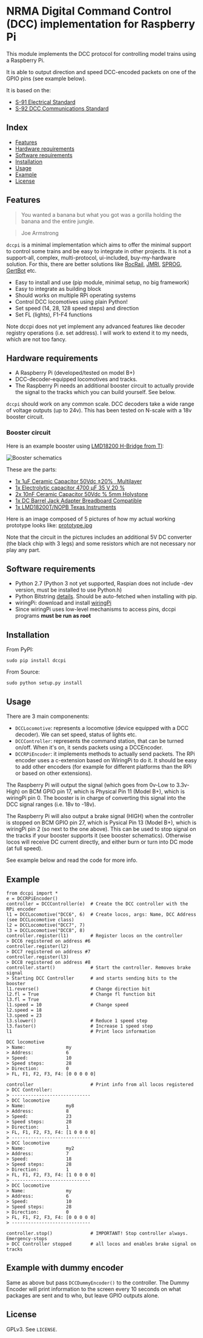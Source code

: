 NRMA Digital Command Control (DCC) implementation for Raspberry Pi
==================================================================

This module implements the DCC protocol for controlling model trains using a Raspberry Pi.

It is able to output direction and speed DCC-encoded packets on one of the GPIO pins (see example below).

It is based on the:
  * [S-91 Electrical Standard](http://www.nmra.org/sites/default/files/standards/sandrp/pdf/s-9.1_electrical_standards_2006.pdf)
  * [S-92 DCC Communications Standard](http://www.nmra.org/sites/default/files/s-92-2004-07.pdf)

Index
-----

  * [Features](#features)
  * [Hardware requirements](#hardware-requirements)
  * [Software requirements](#software-requirements)
  * [Installation](#installation)
  * [Usage](#usage)
  * [Example](#example)
  * [License](#license)

Features
--------

> You wanted a banana but what you got was a gorilla holding the banana and the entire jungle.

> Joe Armstrong

`dccpi` is a minimal implementation which aims to offer the minimal support to control some trains and be easy to integrate in other projects. It is not a support-all, complex, multi-protocol, ui-included, buy-my-hardware solution. For this, there are better solutions like [RocRail](http://wiki.rocrail.net/doku.php), [JMRI](http://jmri.sourceforge.net/), [SPROG](http://www.sprog-dcc.co.uk/), [GertBot](http://www.gertbot.com/) etc.


  * Easy to install and use (pip module, minimal setup, no big framework)
  * Easy to integrate as building block
  * Should works on multiple RPi operating systems
  * Control DCC locomotives using plain Python!
  * Set speed (14, 28, 128 speed steps) and direction
  * Set FL (lights), F1-F4 functions

Note dccpi does not yet implement any advanced features like decoder registry operations (i.e. set address). I will work to extend it to my needs, which are not too fancy.

Hardware requirements
---------------------

  * A Raspberry Pi (developed/tested on model B+)
  * DCC-decoder-equipped locomotives and tracks.
  * The Raspberry Pi needs an additional booster circuit to actually provide the signal to the tracks which you can build yourself. See below.

`dccpi` should work on any common scale. DCC decoders take a wide range of voltage outputs (up to 24v). This has been tested on N-scale with a 18v booster circuit.

### Booster circuit

Here is an example booster using [LMD18200 H-Bridge from TI](http://www.ti.com/product/LMD18200):

![Booster schematics](dcc_booster_schem.png)

These are the parts:

  * [1x 1µF Ceramic Capacitor 50Vdc ±20% , Multilayer](http://www.conrad.com/ce/en/product/453382)
  * [1x Electrolytic capacitor 4700 µF 35 V 20 %](http://www.conrad.com/ce/en/product/441958)
  * [2x 10nF Ceramic Capacitor 50Vdc % 5mm Holystone](http://www.conrad.com/ce/en/product/531889)
  * [1x DC Barrel Jack Adapter Breadboard Compatible](http://www.exp-tech.de/dc-barrel-jack-adapter-breadboard-compatible)
  * [1x LMD18200T/NOPB Texas Instruments](http://www.ti.com/product/LMD18200/samplebuy)

Here is an image composed of 5 pictures of how my actual working prototype looks like: [prototype.jpg](prototype.jpg)

Note that the circuit in the pictures includes an additional 5V DC converter (the black chip with 3 legs) and some resistors which are not necessary nor play any part.


Software requirements
---------------------

  * Python 2.7 (Python 3 not yet supported, Raspian does not include -dev version, must be installed to use Python.h)
  * Python Bitstring [details](https://pypi.python.org/pypi/bitstring/3.1.3). Should be auto-fetched when installing with pip.
  * wiringPi: download and install [wiringPi](http://wiringpi.com/download-and-install/)
  * Since wiringPi uses low-level mechanisms to access pins, dccpi programs **must be run as root**

Installation
------------

From PyPI:

`sudo pip install dccpi`

From Source:

`sudo python setup.py install`

Usage
-----

There are 3 main componenents:

  * `DCCLocomotive`: represents a locomotive (device equipped with a DCC decoder). We can set speed, status of lights etc.
  * `DCCController`: represents the command station, that can be turned on/off. When it's on, it sends packets using a DCCEncoder.
  * `DCCRPiEncoder`: it implements methods to actually send packets. The RPi encoder uses a c-extension based on WiringPi to do it. It should be easy to add other encoders (for example for different platforms than the RPi or based on other extensions).

The Raspberry Pi will output the signal (which goes from 0v-Low to 3.3v-High) on BCM GPIO pin 17, which is Physical Pin 11 (Model B+), which is wiringPi pin 0. The booster is in charge of converting this signal into the DCC signal ranges (i.e. 18v to -18v).

The Raspberry Pi will also output a brake signal (HIGH) when the controller is stopped on BCM GPIO pin 27, which is Pysical Pin 13 (Model B+), which is wiringPi pin 2 (so next to the one above). This can be used to stop signal on the tracks if your booster supports it (see booster schematics). Otherwise locos will receive DC current directly, and either burn or turn into DC mode (at full speed).

See example below and read the code for more info.

Example
-------

```
from dccpi import *
e = DCCRPiEncoder()
controller = DCCController(e)  # Create the DCC controller with the RPi encoder
l1 = DCCLocomotive("DCC6", 6)  # Create locos, args: Name, DCC Address (see DCCLocomotive class)
l2 = DCCLocomotive("DCC7", 7)
l3 = DCCLocomotive("DCC8", 8)
controller.register(l1)        # Register locos on the controller
> DCC6 registered on address #6
controller.register(l2)
> DCC7 registered on address #7
controller.register(l3)
> DCC8 registered on address #8
controller.start()             # Start the controller. Removes brake signal
> Starting DCC Controller      # and starts sending bits to the booster
l1.reverse()                   # Change direction bit
l2.fl = True                   # Change fl function bit
l3.fl = True
l1.speed = 10                  # Change speed
l2.speed = 18
l3.speed = 23
l3.slower()                    # Reduce 1 speed step
l3.faster()                    # Increase 1 speed step
l1                             # Print loco information

DCC locomotive
> Name:               my
> Address:            6
> Speed:              10
> Speed steps:        28
> Direction:          0
> FL, F1, F2, F3, F4: [0 0 0 0 0]

controller                     # Print info from all locos registered
> DCC Controller:
> -----------------------------
> DCC locomotive
> Name:               my8
> Address:            8
> Speed:              23
> Speed steps:        28
> Direction:          1
> FL, F1, F2, F3, F4: [1 0 0 0 0]
> -----------------------------
> DCC locomotive
> Name:               my2
> Address:            7
> Speed:              18
> Speed steps:        28
> Direction:          1
> FL, F1, F2, F3, F4: [1 0 0 0 0]
> -----------------------------
> DCC locomotive
> Name:               my
> Address:            6
> Speed:              10
> Speed steps:        28
> Direction:          0
> FL, F1, F2, F3, F4: [0 0 0 0 0]
> -----------------------------
 
controller.stop()              # IMPORTANT! Stop controller always. Emergency-stops
> DCC Controller stopped       # all locos and enables brake signal on tracks
```


Example with dummy encoder
--------------------------

Same as above but pass `DCCDummyEncoder()` to the controller. The Dummy Encoder will print information to the screen every 10 seconds on what packages are sent and to who, but leave GPIO outputs alone.

License
-------

GPLv3. See `LICENSE`.
